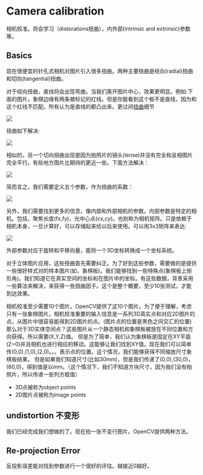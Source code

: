 # Camera calibration
相机校准。将会学习（distorations扭曲），内外部(intrinsic and extrinsic)参数等。

## Basics
现在很便宜的针孔式相机对图片引入很多扭曲。两种主要扭曲是经向(radial)扭曲和切向(tangential)扭曲。

对于经向扭曲，直线将会出现弯曲。当我们离开图片中心，效果更明显。例如:下面的图片，象棋边缘有两条被标记的红线。但是你能看到这个板不是直线，因为和这个红线不匹配。所有认为是直线的都凸出来。更过间<a href="https://en.wikipedia.org/wiki/Distortion_%28optics%29">扭曲</a>细节

<image src="image/01-01.jpg"/>

扭曲如下解决:

<image src="image/01-02.png"/>

相似的，另一个切向扭曲出现是因为拍照片的镜头(lense)并没有完全和呈相图片完全平行。有些地方图片比期待的更近一些。下面方法解决：

<image src="image/01-03.png"/>

简而言之，我们需要定义五个参数，作为扭曲的系数：

<image src="image/01-04.png"/>

另外，我们需要找到更多的信息，像内部和外部相机的参数。内部参数是特定的相机。包括，聚焦长度(fx,fy)，光中心点(cx,cy)。也别称为相机矩阵。只是依赖于相机本身，一旦计算好，可以存储起来给以后来使用。可以用3x3矩阵来表达:

<image src="image/01-06.png"/>

外部参数对应于旋转和平移向量，能将一个3D坐标转换成一个坐标系统。

对于立体图片应用，这些扭曲首先需要纠正。为了好到这些参数，需要做的是提供一些很好样式对的样本图片(如，象棋板)。我们能够找到一些特殊点(象棋板上矩形角)。我们知道它在真实空间的坐标和在图片中的坐标。有这些数据，背景采用一些算法来解决，来获得一些扭曲因子。这个是整个概要，至少10张测试，才能到达效果。

相机校准至少需要10个图片。OpenCV提供了这10个图片。为了便于理解，考虑只有一张象棋图片。相机校准重要的输入信息是一系列3D真实点和对应2D图片的点。从图片中很容易能得到2D图片的点。(图片点的位置是黑色之间交汇的位置)那么对于3D实体空间点？这些图片从一个静态相机和象棋板被放在不同位置和方向获得。所以需要(X,Y,Z)值。
但是为了简单，我们认为象棋板是固定在XY平面(Z=0)并且相机也进行相应的移动。这能够让我们找到XY值。现在我们可以简单传(0,0),(1,0),(2,0)。。。表示点的位置。这个情况，我们能够获得不同缩放尺寸象棋板结果。
但是如果我们知道尺寸(比如30mm)，但是我们传递了(0,0),(30,0)，(60,0)，得到值是以mm。（这个情况下，我们不知道方块尺寸，因为我们没有拍照片，所以传递一些列方框值）

 * 3D点被称为object points
 * 2D图片点被称为image points

## undistortion 不变形
我们已经完成我们想做的了。现在拍一张不变行图片。OpenCV提供两种方法。


## Re-projection Error
反投影误差能对找到参数进行一个很好的评估。越接近0越好。